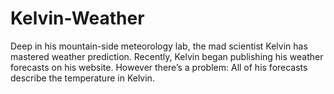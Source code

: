 # Kelvin-Weather
Deep in his mountain-side meteorology lab, the mad scientist Kelvin has mastered weather prediction.  Recently, Kelvin began publishing his weather forecasts on his website. However there’s a problem: All of his forecasts describe the temperature in Kelvin.
